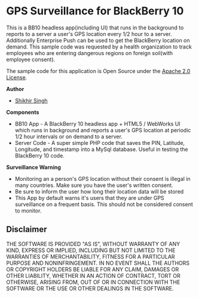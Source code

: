 # GPS Surveillance for BlackBerry 10

This is a BB10 headless app(including UI) that runs in the background to reports to a server a user's GPS location every 1/2 hour to a server. Additionally
Enterprise Push can be used to get the BlackBerry location on demand. This sample code was requested by a health organization to track employees who are 
entering dangerous regions on foreign soil(with employee consent). 

The sample code for this application is Open Source under the [Apache 2.0 License](http://www.apache.org/licenses/LICENSE-2.0.html).


**Author** 

* [Shikhir Singh](http://www.shikhir.com/)


**Components** 

* BB10 App - A BlackBerry 10 headless app + HTML5 / WebWorks UI which runs in background and reports a user's GPS location at periodic 1/2 hour intervals or on demand to a server.
* Server Code - A super simple PHP code that saves the PIN, Latitude, Longitude, and timestamp into a MySql database. Useful in testing the BlackBerry 10 code. 


**Surveillance Warning**

* Monitoring an a person's GPS location without their consent is illegal in many countries. Make sure you have the user's written consent.
* Be sure to inform the user how long their location data will be stored
* This App by default warns it's users that they are under GPS surveillance on a frequent basis. This should not be considered consent to monitor.


## Disclaimer

THE SOFTWARE IS PROVIDED "AS IS", WITHOUT WARRANTY OF ANY KIND, EXPRESS OR IMPLIED, INCLUDING 
BUT NOT LIMITED TO THE WARRANTIES OF MERCHANTABILITY, FITNESS FOR A PARTICULAR PURPOSE 
AND NONINFRINGEMENT. IN NO EVENT SHALL THE AUTHORS OR COPYRIGHT HOLDERS BE LIABLE FOR 
ANY CLAIM, DAMAGES OR OTHER LIABILITY, WHETHER IN AN ACTION OF CONTRACT, TORT OR 
OTHERWISE, ARISING FROM, OUT OF OR IN CONNECTION WITH THE SOFTWARE OR THE USE OR 
OTHER DEALINGS IN THE SOFTWARE.